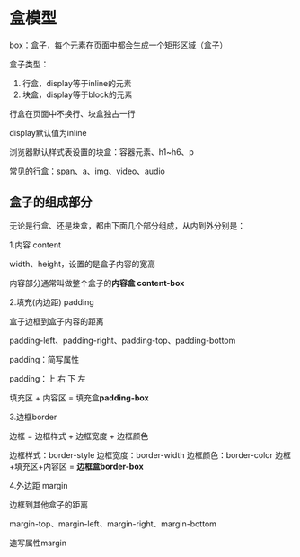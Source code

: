 # 盒模型

box：盒子，每个元素在页面中都会生成一个矩形区域（盒子）

盒子类型：

1. 行盒，display等于inline的元素
2. 块盒，display等于block的元素

行盒在页面中不换行、块盒独占一行

display默认值为inline

浏览器默认样式表设置的块盒：容器元素、h1~h6、p

常见的行盒：span、a、img、video、audio

## 盒子的组成部分

无论是行盒、还是块盒，都由下面几个部分组成，从内到外分别是：

1.内容 content

width、height，设置的是盒子内容的宽高

内容部分通常叫做整个盒子的**内容盒 content-box**

2.填充(内边距) padding

盒子边框到盒子内容的距离

padding-left、padding-right、padding-top、padding-bottom

padding：简写属性

padding：上 右 下 左

填充区 + 内容区 = 填充盒**padding-box**

3.边框border

边框 = 边框样式 + 边框宽度 + 边框颜色

边框样式：border-style
边框宽度：border-width
边框颜色：border-color
边框+填充区+内容区 = **边框盒border-box**

4.外边距 margin

边框到其他盒子的距离

margin-top、margin-left、margin-right、margin-bottom

速写属性margin
